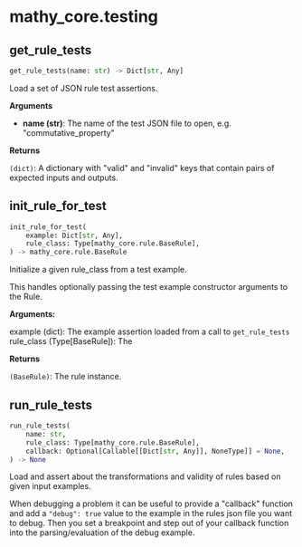 # mathy_core.testing

## get_rule_tests
```python
get_rule_tests(name: str) -> Dict[str, Any]
```
Load a set of JSON rule test assertions.

__Arguments__

- __name (str)__: The name of the test JSON file to open, e.g. "commutative_property"

__Returns__

`(dict)`: A dictionary with "valid" and "invalid" keys that contain pairs of
expected inputs and outputs.

## init_rule_for_test
```python
init_rule_for_test(
    example: Dict[str, Any], 
    rule_class: Type[mathy_core.rule.BaseRule], 
) -> mathy_core.rule.BaseRule
```
Initialize a given rule_class from a test example.

This handles optionally passing the test example constructor arguments
to the Rule.

__Arguments:__

example (dict): The example assertion loaded from a call to `get_rule_tests`
rule_class (Type[BaseRule]): The

__Returns__

`(BaseRule)`: The rule instance.

## run_rule_tests
```python
run_rule_tests(
    name: str, 
    rule_class: Type[mathy_core.rule.BaseRule], 
    callback: Optional[Callable[[Dict[str, Any]], NoneType]] = None, 
) -> None
```
Load and assert about the transformations and validity of rules
based on given input examples.

When debugging a problem it can be useful to provide a "callback" function
and add a `"debug": true` value to the example in the rules json file you
want to debug. Then you set a breakpoint and step out of your callback function
into the parsing/evaluation of the debug example.

